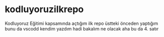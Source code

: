 # kodluyoruzilkrepo
Kodluyoruz Eğitimi kapsamında açtığım ilk repo
üstteki önceden yaptığım bunu da vscodd kendim yazdım hadi bakalım ne olacak
aha bu da 4. satır